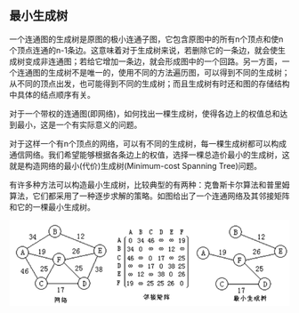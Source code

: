 ## 最小生成树

一个连通图的生成树是原图的极小连通子图，它包含原图中的所有n个顶点和使n个顶点连通的n-1条边。这意味着对于生成树来说，若删除它的一条边，就会使生成树变成非连通图；若给它增加一条边，就会形成图中的一个回路。另一方面，一个连通图的生成树不是唯一的，使用不同的方法遍历图，可以得到不同的生成树；从不同的顶点出发，也可能得到不同的生成树；而且生成树有时还和图的存储结构中具体的结点顺序有关。 

对于一个带权的连通图(即网络)，如何找出一棵生成树，使得各边上的权值总和达到最小，这是一个有实际意义的问题。

对于这样一个有n个顶点的网络，可以有不同的生成树，每一棵生成树都可以构成通信网络。我们希望能够根据各条边上的权值，选择一棵总造价最小的生成树，这就是构造网络的最小(代价)生成树(Minimum-cost Spanning Tree)问题。 

有许多种方法可以构造最小生成树，比较典型的有两种：克鲁斯卡尔算法和普里姆算法，它们都采用了一种逐步求解的策略。如图给出了一个连通网络及其邻接矩阵和它的一棵最小生成树。

![](img/最小生成树.png)